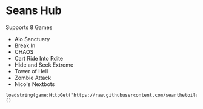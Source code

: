 # Seans Hub

Supports 8 Games
* Alo Sanctuary
* Break In
* CHAOS
* Cart Ride Into Rdite
* Hide and Seek Extreme
* Tower of Hell
* Zombie Attack
* Nico's Nextbots

```
loadstring(game:HttpGet("https://raw.githubusercontent.com/seanthetoiletgamer/RobloxScripts/main/Loadstring.lua"))()
```
